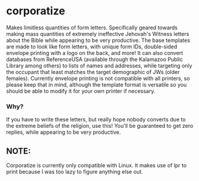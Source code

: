 # corporatize
Makes limitless quantities of form letters. Specifically geared towards making mass quantities of extremely ineffective Jehovah's Witness letters about the Bible while appearing to be very productive. The base templates are made to look like form letters, with unique form IDs, double-sided envelope printing with a logo on the back, and more! It can also convert databases from ReferenceUSA (available through the Kalamazoo Public Library among others) to lists of names and addresses, while targeting only the occupant that least matches the target demographic of JWs (older females). Currently envelope printing is not compatible with all printers, so please keep that in mind, although the template format is versatile so you should be able to modify it for your own printer if necessary.

### Why?
If you have to write these letters, but really hope nobody converts due to the extreme beliefs of the religion, use this! You'll be guaranteed to get zero replies, while appearing to be very productive.

## NOTE:
Corporatize is currently only compatible with Linux. It makes use of lpr to print because I was too lazy to figure anything else out.
